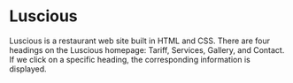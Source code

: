 # Luscious
Luscious is a restaurant web site built in HTML and CSS. There are four headings on the Luscious homepage: Tariff, Services, Gallery, and Contact. If we click on a specific heading, the corresponding information is displayed.  
